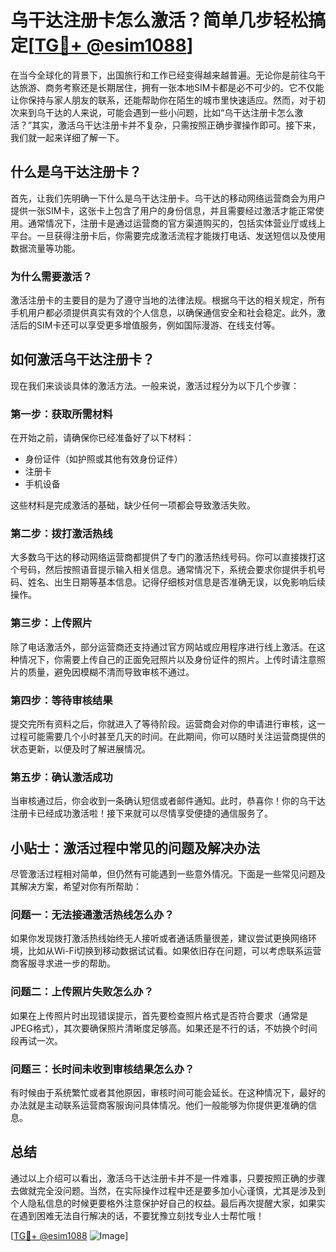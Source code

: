 # 乌干达注册卡怎么激活？简单几步轻松搞定[[TG💪+ @esim1088](https://t.me/s/esim1088)]

在当今全球化的背景下，出国旅行和工作已经变得越来越普遍。无论你是前往乌干达旅游、商务考察还是长期居住，拥有一张本地SIM卡都是必不可少的。它不仅能让你保持与家人朋友的联系，还能帮助你在陌生的城市里快速适应。然而，对于初次来到乌干达的人来说，可能会遇到一些小问题，比如“乌干达注册卡怎么激活？”其实，激活乌干达注册卡并不复杂，只需按照正确步骤操作即可。接下来，我们就一起来详细了解一下。

## 什么是乌干达注册卡？

首先，让我们先明确一下什么是乌干达注册卡。乌干达的移动网络运营商会为用户提供一张SIM卡，这张卡上包含了用户的身份信息，并且需要经过激活才能正常使用。通常情况下，注册卡是通过运营商的官方渠道购买的，包括实体营业厅或线上平台。一旦获得注册卡后，你需要完成激活流程才能拨打电话、发送短信以及使用数据流量等功能。

### 为什么需要激活？

激活注册卡的主要目的是为了遵守当地的法律法规。根据乌干达的相关规定，所有手机用户都必须提供真实有效的个人信息，以确保通信安全和社会稳定。此外，激活后的SIM卡还可以享受更多增值服务，例如国际漫游、在线支付等。

## 如何激活乌干达注册卡？

现在我们来谈谈具体的激活方法。一般来说，激活过程分为以下几个步骤：

### 第一步：获取所需材料

在开始之前，请确保你已经准备好了以下材料：
- 身份证件（如护照或其他有效身份证件）
- 注册卡
- 手机设备

这些材料是完成激活的基础，缺少任何一项都会导致激活失败。

### 第二步：拨打激活热线

大多数乌干达的移动网络运营商都提供了专门的激活热线号码。你可以直接拨打这个号码，然后按照语音提示输入相关信息。通常情况下，系统会要求你提供手机号码、姓名、出生日期等基本信息。记得仔细核对信息是否准确无误，以免影响后续操作。

### 第三步：上传照片

除了电话激活外，部分运营商还支持通过官方网站或应用程序进行线上激活。在这种情况下，你需要上传自己的正面免冠照片以及身份证件的照片。上传时请注意照片的质量，避免因模糊不清而导致审核不通过。

### 第四步：等待审核结果

提交完所有资料之后，你就进入了等待阶段。运营商会对你的申请进行审核，这一过程可能需要几个小时甚至几天的时间。在此期间，你可以随时关注运营商提供的状态更新，以便及时了解进展情况。

### 第五步：确认激活成功

当审核通过后，你会收到一条确认短信或者邮件通知。此时，恭喜你！你的乌干达注册卡已经成功激活啦！接下来就可以尽情享受便捷的通信服务了。

## 小贴士：激活过程中常见的问题及解决办法

尽管激活过程相对简单，但仍然有可能遇到一些意外情况。下面是一些常见问题及其解决方案，希望对你有所帮助：

### 问题一：无法接通激活热线怎么办？

如果你发现拨打激活热线始终无人接听或者通话质量很差，建议尝试更换网络环境，比如从Wi-Fi切换到移动数据试试看。如果依旧存在问题，可以考虑联系运营商客服寻求进一步的帮助。

### 问题二：上传照片失败怎么办？

如果在上传照片时出现错误提示，首先要检查照片格式是否符合要求（通常是JPEG格式），其次要确保照片清晰度足够高。如果还是不行的话，不妨换个时间段再试一次。

### 问题三：长时间未收到审核结果怎么办？

有时候由于系统繁忙或者其他原因，审核时间可能会延长。在这种情况下，最好的办法就是主动联系运营商客服询问具体情况。他们一般能够为你提供更准确的信息。

## 总结

通过以上介绍可以看出，激活乌干达注册卡并不是一件难事，只要按照正确的步骤去做就完全没问题。当然，在实际操作过程中还是要多加小心谨慎，尤其是涉及到个人隐私信息的时候更要格外注意保护好自己的权益。最后再次提醒大家，如果实在遇到困难无法自行解决的话，不要犹豫立刻找专业人士帮忙哦！

[[TG💪+ @esim1088](https://t.me/s/esim1088) ![Image](https://i.postimg.cc/4NQfJmqS/Snipaste-2025-05-13-00-14-12.png)]